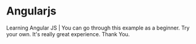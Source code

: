 # Angularjs
Learning Angular JS | You can go through this example as a beginner. Try your own. It's really great experience.
Thank You.
